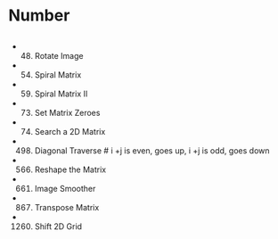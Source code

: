 # Number

## 
- 48. Rotate Image
- 54. Spiral Matrix
- 59. Spiral Matrix II
- 73. Set Matrix Zeroes
- 74. Search a 2D Matrix
- 498. Diagonal Traverse                   # i +j is even, goes up, i +j is odd, goes down
- 566. Reshape the Matrix
- 661. Image Smoother
- 867. Transpose Matrix
- 1260. Shift 2D Grid
